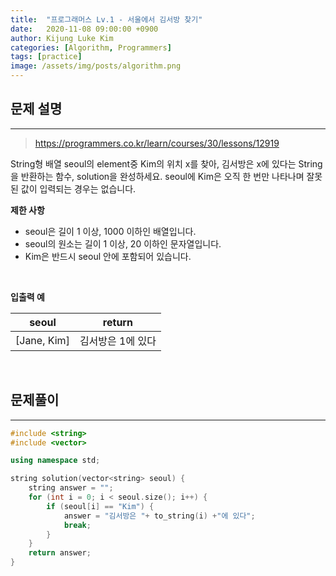 ```yaml
---
title:  "프로그래머스 Lv.1 - 서울에서 김서방 찾기"
date:   2020-11-08 09:00:00 +0900
author: Kijung Luke Kim
categories: [Algorithm, Programmers]
tags: [practice]
image: /assets/img/posts/algorithm.png
---
```


## 문제 설명
---

> https://programmers.co.kr/learn/courses/30/lessons/12919

String형 배열 seoul의 element중 Kim의 위치 x를 찾아, 김서방은 x에 있다는 String을 반환하는 함수, solution을 완성하세요. seoul에 Kim은 오직 한 번만 나타나며 잘못된 값이 입력되는 경우는 없습니다.

**제한 사항**   

- seoul은 길이 1 이상, 1000 이하인 배열입니다.
- seoul의 원소는 길이 1 이상, 20 이하인 문자열입니다.
- Kim은 반드시 seoul 안에 포함되어 있습니다.

<br>

**입출력 예**

|seoul|return|
|---|---|
|[Jane, Kim]|김서방은 1에 있다|  

<br>

## 문제풀이
---

```cpp
#include <string>
#include <vector>

using namespace std;

string solution(vector<string> seoul) {
    string answer = "";
    for (int i = 0; i < seoul.size(); i++) {
        if (seoul[i] == "Kim") {
            answer = "김서방은 "+ to_string(i) +"에 있다";
            break;
        }
    }
    return answer;
}
```
